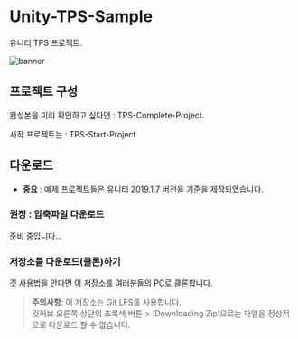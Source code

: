 # Unity-TPS-Sample

유니티 TPS 프로젝트.

![banner](banner.gif)


## 프로젝트 구성
완성본을 미리 확인하고 싶다면 : TPS-Complete-Project.

시작 프로젝트는 : TPS-Start-Project

## 다운로드
- **중요** : 예제 프로젝트들은 유니티 2019.1.7 버전을 기준을 제작되었습니다.

### 권장 : 압축파일 다운로드

준비 중입니다...

### 저장소를 다운로드(클론)하기

깃 사용법을 안다면 이 저장소를 여러분들의 PC로 클론합니다.

> __주의사항__: 
> 이 저장소는 Git LFS를 사용합니다.
> <br>깃허브 오른쪽 상단의 초록색 버튼 > 'Downloading Zip'으로는 파일을 정상적으로 다운로드 할 수 없습니다.
